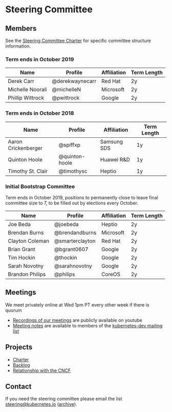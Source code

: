 # Steering Committee

## Members

See the [Steering Committee Charter](charter.md) for specific committee structure information.

### Term ends in October 2019

| Name | Profile | Affiliation | Term Length |
| ---- | ------- | ----------- | ----------- | 
| Derek Carr | @derekwaynecarr | Red Hat | 2y |
| Michelle Noorali | @michelleN | Microsoft | 2y |
| Phillip Wittrock | @pwittrock | Google | 2y |

### Term ends in October 2018

| Name | Profile | Affiliation | Term Length |
| ---- | ------- | ----------- | ----------- | 
| Aaron Crickenberger | @spiffxp | Samsung SDS | 1y | 
| Quinton Hoole | @quinton-hoole | Huawei R&D | 1y | 
| Timothy St. Clair | @timothysc | Heptio | 1y | 

### Initial Bootstrap Committee

Term ends in October 2019, positions to permanently close to leave final committee size to 7, to be filled out by elections every October.

| Name | Profile | Affiliation | Term Length |
| ---- | ------- | ----------- | ----------- | 
| Joe Beda | @joebeda | Heptio | 2y |
| Brendan Burns | @brendandburns | Microsoft | 2y |
| Clayton Coleman | @smarterclayton | Red Hat | 2y |
| Brian Grant | @bgrant0607 | Google | 2y | 
| Tim Hockin | @thockin | Google | 2y |  
| Sarah Novotny | @sarahnovotny | Google | 2y |
| Brandon Philips | @philips | CoreOS | 2y | 

## Meetings

We meet privately online at Wed 1pm PT every other week if there is quorum

- [Recordings of our meetings](https://www.youtube.com/watch?v=YAzgJRQxsdc&list=PL69nYSiGNLP1yP1B_nd9-drjoxp0Q14qM) are publicly available on youtube
- [Meeting notes](https://bit.ly/k8s-steering-wd) are available to members of the [kubernetes-dev mailing list](https://groups.google.com/forum/#!forum/kubernetes-dev)

## Projects

- [Charter](charter.md)
- [Backlog](backlog.md)
- [Relationship with the CNCF](cncf-and-k8s.md)

## Contact

If you need the steering committee please email the list steering@kubernetes.io ([archive](https://groups.google.com/a/kubernetes.io/forum/#!forum/steering)).
